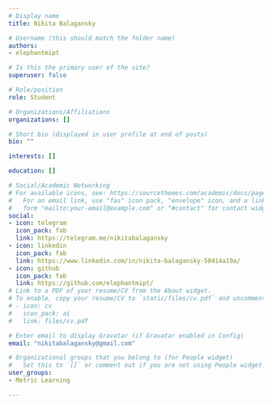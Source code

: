 ```yaml
---
# Display name
title: Nikita Balagansky

# Username (this should match the folder name)
authors:
- elephantmipt

# Is this the primary user of the site?
superuser: false

# Role/position
role: Student

# Organizations/Affiliations
organizations: []

# Short bio (displayed in user profile at end of posts)
bio: ""

interests: []

education: []

# Social/Academic Networking
# For available icons, see: https://sourcethemes.com/academic/docs/page-builder/#icons
#   For an email link, use "fas" icon pack, "envelope" icon, and a link in the
#   form "mailto:your-email@example.com" or "#contact" for contact widget.
social:
- icon: telegram
  icon_pack: fab
  link: https://telegram.me/nikitabalagansky
- icon: linkedin
  icon_pack: fab
  link: https://www.linkedin.com/in/nikita-balagansky-50414a19a/
- icon: github
  icon_pack: fab
  link: https://github.com/elephantmipt/
# Link to a PDF of your resume/CV from the About widget.
# To enable, copy your resume/CV to `static/files/cv.pdf` and uncomment the lines below.
# - icon: cv
#   icon_pack: ai
#   link: files/cv.pdf

# Enter email to display Gravatar (if Gravatar enabled in Config)
email: "nikitabalagansky@gmail.com"

# Organizational groups that you belong to (for People widget)
#   Set this to `[]` or comment out if you are not using People widget.
user_groups:
- Metric Learning

---
```


